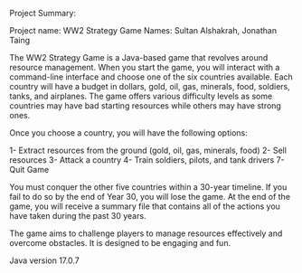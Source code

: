 Project Summary:

Project name: WW2 Strategy Game
Names: Sultan Alshakrah, Jonathan Taing

The WW2 Strategy Game is a Java-based game that revolves around resource management. When you start the game, you will interact with a command-line interface and choose one of the six countries available. Each country will have a budget in dollars, gold, oil, gas, minerals, food, soldiers, tanks, and airplanes. The game offers various difficulty levels as some countries may have bad starting resources while others may have strong ones.

Once you choose a country, you will have the following options:

1- Extract resources from the ground (gold, oil, gas, minerals, food)
2- Sell resources
3-  Attack a country
4- Train soldiers, pilots, and tank drivers
7- Quit Game

You must conquer the other five countries within a 30-year timeline. If you fail to do so by the end of Year 30, you will lose the game. At the end of the game, you will receive a summary file that contains all of the actions you have taken during the past 30 years.

The game aims to challenge players to manage resources effectively and overcome obstacles. It is designed to be engaging and fun.


Java version 17.0.7
